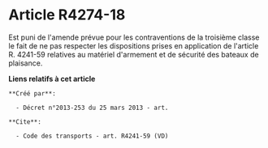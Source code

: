 # Article R4274-18

Est puni de l'amende prévue pour les contraventions de la troisième classe le fait de ne pas respecter les dispositions
prises en application de l'article R. 4241-59 relatives au matériel d'armement et de sécurité des bateaux de plaisance.

**Liens relatifs à cet article**

	**Créé par**:

	  - Décret n°2013-253 du 25 mars 2013 - art.

	**Cite**:

	  - Code des transports - art. R4241-59 (VD)
